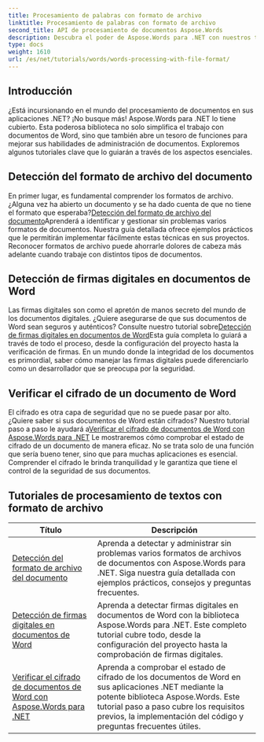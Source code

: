 ```yaml
---
title: Procesamiento de palabras con formato de archivo
linktitle: Procesamiento de palabras con formato de archivo
second_title: API de procesamiento de documentos Aspose.Words
description: Descubra el poder de Aspose.Words para .NET con nuestros tutoriales completos sobre procesamiento de documentos, incluida la detección de formatos de archivos y firmas digitales.
type: docs
weight: 1610
url: /es/net/tutorials/words/words-processing-with-file-format/
---
```

## Introducción

¿Está incursionando en el mundo del procesamiento de documentos en sus aplicaciones .NET? ¡No busque más! Aspose.Words para .NET lo tiene cubierto. Esta poderosa biblioteca no solo simplifica el trabajo con documentos de Word, sino que también abre un tesoro de funciones para mejorar sus habilidades de administración de documentos. Exploremos algunos tutoriales clave que lo guiarán a través de los aspectos esenciales.

## Detección del formato de archivo del documento

 En primer lugar, es fundamental comprender los formatos de archivo. ¿Alguna vez ha abierto un documento y se ha dado cuenta de que no tiene el formato que esperaba?[Detección del formato de archivo del documento](./document-file-format-detection/)Aprenderá a identificar y gestionar sin problemas varios formatos de documentos. Nuestra guía detallada ofrece ejemplos prácticos que le permitirán implementar fácilmente estas técnicas en sus proyectos. Reconocer formatos de archivo puede ahorrarle dolores de cabeza más adelante cuando trabaje con distintos tipos de documentos. 

## Detección de firmas digitales en documentos de Word

 Las firmas digitales son como el apretón de manos secreto del mundo de los documentos digitales. ¿Quiere asegurarse de que sus documentos de Word sean seguros y auténticos? Consulte nuestro tutorial sobre[Detección de firmas digitales en documentos de Word](./detecting-digital-signatures/)Esta guía completa lo guiará a través de todo el proceso, desde la configuración del proyecto hasta la verificación de firmas. En un mundo donde la integridad de los documentos es primordial, saber cómo manejar las firmas digitales puede diferenciarlo como un desarrollador que se preocupa por la seguridad.

## Verificar el cifrado de un documento de Word

 El cifrado es otra capa de seguridad que no se puede pasar por alto. ¿Quiere saber si sus documentos de Word están cifrados? Nuestro tutorial paso a paso le ayudará a[Verificar el cifrado de documentos de Word con Aspose.Words para .NET](./verify-word-document-encryption/) Le mostraremos cómo comprobar el estado de cifrado de un documento de manera eficaz. No se trata solo de una función que sería bueno tener, sino que para muchas aplicaciones es esencial. Comprender el cifrado le brinda tranquilidad y le garantiza que tiene el control de la seguridad de sus documentos.

 ## Tutoriales de procesamiento de textos con formato de archivo
| Título | Descripción |
| --- | --- |
| [Detección del formato de archivo del documento](./document-file-format-detection/) | Aprenda a detectar y administrar sin problemas varios formatos de archivos de documentos con Aspose.Words para .NET. Siga nuestra guía detallada con ejemplos prácticos, consejos y preguntas frecuentes. |
| [Detección de firmas digitales en documentos de Word](./detecting-digital-signatures/) | Aprenda a detectar firmas digitales en documentos de Word con la biblioteca Aspose.Words para .NET. Este completo tutorial cubre todo, desde la configuración del proyecto hasta la comprobación de firmas digitales. |
| [Verificar el cifrado de documentos de Word con Aspose.Words para .NET](./verify-word-document-encryption/) | Aprenda a comprobar el estado de cifrado de los documentos de Word en sus aplicaciones .NET mediante la potente biblioteca Aspose.Words. Este tutorial paso a paso cubre los requisitos previos, la implementación del código y preguntas frecuentes útiles. |